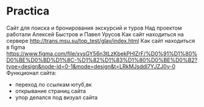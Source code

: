 # Practica
Сайт для поиска и бронирования экскурсий и туров
Над проектом работали Алексей Быстров и Павел Урусов
Как сайт находиться на сервере http://trans.msu.su/top_test/glav/index.html
Как сайт находиться в figma https://www.figma.com/file/xysGY56n3tLzKbekPHlZrF/%D0%91%D1%80%D0%BE%D0%BD%D1%8C-%D1%82%D1%83%D1%80%D0%BE%D0%B2?type=design&node-id=0-1&mode=design&t=LRkMJsddI7YJZJ0y-0
Функционал сайта: 
- переход по ссылкам ютуб,вк
- открывание страниц сайта 
- упор делался под визуал сайта 
